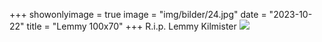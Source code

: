 +++
showonlyimage = true
image = "img/bilder/24.jpg"
date = "2023-10-22"
title = "Lemmy 100x70"
+++
R.i.p. Lemmy Kilmister
![](img/bilder/24.jpg)